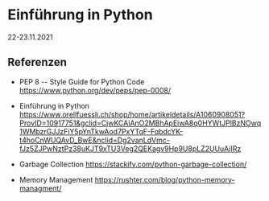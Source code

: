 
# Einführung in Python
22-23.11.2021


## Referenzen

- PEP 8 -- Style Guide for Python Code
  https://www.python.org/dev/peps/pep-0008/

- Einführung in Python
  https://www.orellfuessli.ch/shop/home/artikeldetails/A1060908051?ProvID=10917751&gclid=CjwKCAiAnO2MBhApEiwA8q0HYWtJPlBzNOwq1WMbzrGJJzFiY5pYnTkwAod7PxYTqF-FqbdcYK-t4hoCnWUQAvD_BwE&nclid=Dg2vanLdVmc-fJz5ZJPwNztPz38uKJT9xTU3Veg2QEKagv9Hp9U8pLZ2UUuAjIRz   

- Garbage Collection
  https://stackify.com/python-garbage-collection/

- Memory Management
  https://rushter.com/blog/python-memory-managment/

